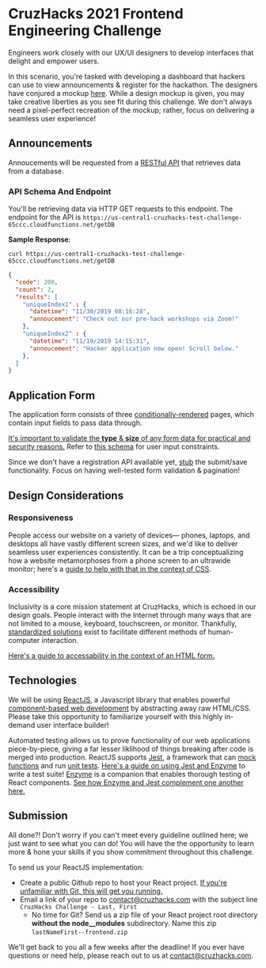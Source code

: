 # CruzHacks 2021 Frontend Engineering Challenge

Engineers work closely with our UX/UI designers to develop interfaces that delight and empower users.

In this scenario, you're tasked with developing a dashboard that hackers can use to view announcements & register for the hackathon. The designers have conjured a mockup [here](https://www.figma.com/file/pxkqgNnVvLCZrvBP6no7Jr/Cruzhacks-Frontend-Challenge?node-id=0%3A1).
While a design mockup is given, you may take creative liberties as you see fit during this challenge. We don't always need a pixel-perfect recreation of the mockup; rather, focus on delivering a seamless user experience!

## Announcements

Annoucements will be requested from a [RESTful API](https://www.codecademy.com/articles/what-is-rest) that retrieves data from a database.

### API Schema And Endpoint

You'll be retrieving data via HTTP GET requests to this endpoint. The endpoint for the API is `https://us-central1-cruzhacks-test-challenge-65ccc.cloudfunctions.net/getDB`

**Sample Response**:

`curl https://us-central1-cruzhacks-test-challenge-65ccc.cloudfunctions.net/getDB`

```json
{
  "code": 200,
  "count": 2,
  "results": [
    "uniqueIndex1" : {
      "datetime": "11/30/2019 08:16:28",
      "annoucement": "Check out our pre-hack workshops via Zoom!"
    },
    "uniqueIndex2" : {
      "datetime": "11/19/2019 14:15:31",
      "annoucement": "Hacker application now open! Scroll below."
    },
  ]
}
```

## Application Form

The application form consists of three [conditionally-rendered](https://reactjs.org/docs/conditional-rendering.html) pages, which contain input fields to pass data through.

[It's important to validate the **type** & **size** of any form data for practical and security reasons.](https://developer.mozilla.org/en-US/docs/Learn/Forms/Form_validation#What_is_form_validation) Refer to [this schema](https://docs.google.com/document/d/1gPo9_31LTOIkPMnFt-n4zWBOg7HsOB-yEDPmuAKsM6I/edit?usp=sharing) for user input constraints.

Since we don't have a registration API available yet, [stub](https://en.wikipedia.org/wiki/Method_stub) the submit/save functionality. Focus on having well-tested form validation & pagination!

## Design Considerations
  
### Responsiveness

People access our website on a variety of devices— phones, laptops, and desktops all have vastly different screen sizes, and we'd like to deliver seamless user experiences consistently. It can be a trip conceptualizing how a website metamorphoses from a phone screen to an ultrawide monitor; here's a [guide to help with that in the context of CSS](https://www.freecodecamp.org/news/how-to-start-thinking-responsively/).

### Accessibility

Inclusivity is a core mission statement at CruzHacks, which is echoed in our design goals. People interact with the Internet through many ways that are not limited to a mouse, keyboard, touchscreen, or monitor. Thankfully, [standardized solutions](https://reactjs.org/docs/accessibility.html) exist to facilitate different methods of human-computer interaction.

[Here's a guide to accessability in the context of an HTML form.](https://itnext.io/form-accessibility-a-practical-guide-4062b7e2dd14)

## Technologies

We will be using [ReactJS](https://reactjs.org/docs/thinking-in-react.html), a Javascript library that enables powerful [component-based web development](https://reactjs.org/docs/components-and-props.html) by abstracting away raw HTML/CSS. Please take this opportunity to familiarize yourself with this highly in-demand user interface builder!

Automated testing allows us to prove functionality of our web applications piece-by-piece, giving a far lesser liklihood of things breaking after code is merged into production. ReactJS supports [Jest](https://jestjs.io/), a framework that can [mock functions](https://jestjs.io/docs/en/mock-functions.html) and run [unit tests](https://en.wikipedia.org/wiki/Unit_testing). [Here's a guide on using Jest and Enzyme](https://dzone.com/articles/unit-testing-in-reactjs-using-jest-and-enzyme) to write a test suite! [Enzyme](https://enzymejs.github.io/enzyme/docs/guides/jest.html) is a companion that enables thorough testing of React components. [See how Enzyme and Jest complement one another here.](https://medium.com/codeclan/testing-react-with-jest-and-enzyme-20505fec4675)

## Submission

All done?! Don't worry if you can't meet every guideline outlined here; we just want to see what you can do! You will have the the opportunity to learn more & hone your skills if you show commitment throughout this challenge.

To send us your ReactJS implementation:

* Create a public Github repo to host your React project. [If you're unfamiliar with Git, this will get you running.](https://www.freecodecamp.org/news/learn-the-basics-of-git-in-under-10-minutes-da548267cc91/)
* Email a link of your repo to [contact@cruzhacks.com](mailto:contact@cruzhacks.com) with the subject line `CruzHacks Challenge - Last, First`
  * No time for Git? Send us a zip file of your React project root directory **without the node__modules** subdirectory. Name this zip      `lastNameFirst--frontend.zip`
  
We'll get back to you all a few weeks after the deadline!
If you ever have questions or need help, please reach out to us at [contact@cruzhacks.com](mailto:contact@cruzhacks.com).
